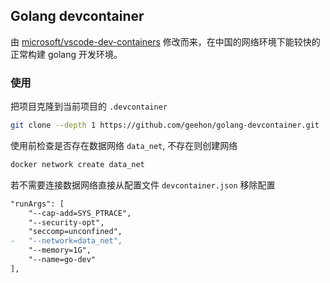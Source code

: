 ## Golang devcontainer

由 [microsoft/vscode-dev-containers](https://github.com/microsoft/vscode-dev-containers/) 修改而来，在中国的网络环境下能较快的正常构建 golang 开发环境。

### 使用

把项目克隆到当前项目的 `.devcontainer`

```bash
git clone --depth 1 https://github.com/geehon/golang-devcontainer.git .devcontainer
```

使用前检查是否存在数据网络 `data_net`,  不存在则创建网络

```bash
docker network create data_net
```

若不需要连接数据网络直接从配置文件 `devcontainer.json` 移除配置

```diff
"runArgs": [
    "--cap-add=SYS_PTRACE",
    "--security-opt",
    "seccomp=unconfined",
-   "--network=data_net",
    "--memory=1G",
    "--name=go-dev"
],
```
